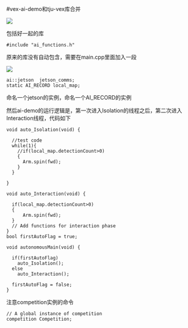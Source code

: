 #vex-ai-demo和tju-vex库合并

![](https://cdn.jsdelivr.net/gh/tj-messi/picture/1729614574974.png)

包括好一起的库

	#include "ai_functions.h"

原来的库没有自动包含，需要在main.cpp里面加入一段

![](https://cdn.jsdelivr.net/gh/tj-messi/picture/1729614650486.png)

	ai::jetson  jetson_comms;
	static AI_RECORD local_map;

命名一个jetson的实例，命名一个AI_RECORD的实例

然后ai-demo的运行逻辑是，第一次进入Isolation的线程之后，第二次进入Interaction线程，代码如下

	void auto_Isolation(void) { 
	  
	  //test code
	  while(1){
	    //if(local_map.detectionCount>0)
	    {
	      Arm.spin(fwd);
	    }
	  }
	
	}
	
	void auto_Interaction(void) {
	
	  if(local_map.detectionCount>0)
	  {
	      Arm.spin(fwd);
	  }
	  // Add functions for interaction phase
	}
	bool firstAutoFlag = true;
	
	void autonomousMain(void) {
	
	  if(firstAutoFlag)
	    auto_Isolation();
	  else 
	    auto_Interaction();
	
	  firstAutoFlag = false;
	}

注意competition实例的命令

	// A global instance of competition
	competition Competition;
